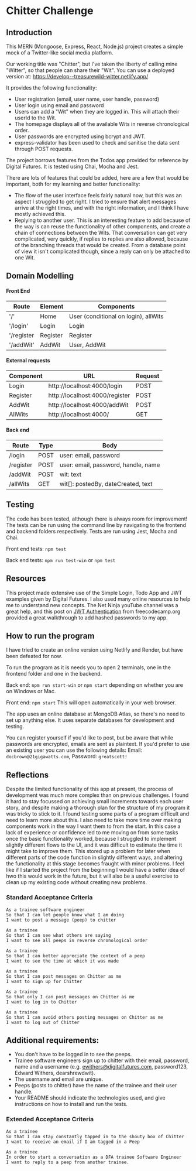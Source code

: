 Chitter Challenge
=================

## Introduction

This MERN (Mongoose, Express, React, Node.js) project creates a simple mock of a Twitter-like social media platform. 

Our working title was "Chitter", but I've taken the liberty of calling mine "Witter", so that people can share their "Wit".
You can use a deployed version at: https://develop--treasurewild-witter.netlify.app/

It provides the following functionality:
* User registration (email, user name, user handle, password)
* User login using email and password
* Users can add a "Wit" when they are logged in. This will attach their userId to the Wit.
* The homepage displays all of the available Wits in reverse chronological order.
* User passwords are encrypted using bcrypt and JWT.
* express-validator has been used to check and sanitise the data sent through POST requests.

The project borrows features from the Todos app provided for reference by Digital Futures. It is tested using Chai, Mocha and Jest.

There are lots of features that could be added, here are a few that would be important, both for my learning and better functionality:
* The flow of the user interface feels fairly natural now, but this was an aspect I struggled to get right. I tried to ensure that alert messages arrive at the right times, and with the right information, and I think I have mostly achieved this.
* Replying to another user. This is an interesting feature to add because of the way is can reuse the functionality of other components, and create a chain of connections between the Wits. That conversation can get very complicated, very quickly, if replies to replies are also allowed, because of the branching threads that would be created. From a database point of view it isn't complicated though, since a reply can only be attached to one Wit.

## Domain Modelling

#### Front End

| Route | Element | Components
|-----|-----|----- 
| '/' | Home | User (conditional on login), allWits 
| '/login' | Login | Login
| '/register | Register | Register
| '/addWit' | AddWit | User, AddWit

#### External requests

| Component | URL | Request
|-----|-----|-----
| Login | http://localhost:4000/login | POST
| Register | http://localhost:4000/register | POST
| AddWit | http://localhost:4000/addWit | POST
| AllWits | http://localhost:4000/ | GET

#### Back end

| Route | Type | Body
|-----|-----|-----
| /login | POST | user: email, password
| /register | POST | user: email, password, handle, name
| /addWit | POST | wit: text
| /allWits | GET | wit[]: postedBy, dateCreated, text



## Testing

The code has been tested, although there is always room for improvement! The tests can be run using the command line by navigating to the frontend and backend folders respectively. Tests are run using Jest, Mocha and Chai.

Front end tests: `npm test`

Back end tests: `npm run test-win` or `npm test`

## Resources

This project made extensive use of the Simple Login, Todo App and JWT examples given by Digital Futures. I also used many online resources to help me to understand new concepts. The Net Ninja youTube channel was a great help, and this post on [JWT Authentication](https://www.freecodecamp.org/news/how-to-build-a-fullstack-authentication-system-with-react-express-mongodb-heroku-and-netlify/) from freecodecamp.org provided a great walkthrough to add hashed passwords to my app.

## How to run the program

I have tried to create an online version using Netlify and Render, but have been defeated for now.

To run the program as it is needs you to open 2 terminals, one in the frontend folder and one in the backend.

Back end: `npm run start-win` or `npm start` depending on whether you are on Windows or Mac.

Front end: `npm start` This will open automatically in your web browser.

The app uses an online database at MongoDB Atlas, so there's no need to set up anything else. It uses separate databases for development and testing.

You can register yourself if you'd like to post, but be aware that while passwords are encrypted, emails are sent as plaintext. If you'd prefer to use an existing user you can use the following details: Email: `docbrown@21gigawatts.com`, Password: `greatscott!`

## Reflections

Despite the limited functionality of this app at present, the process of development was much more complex than on previous challenges. I found it hard to stay focussed on achieving small increments towards each user story, and despite making a thorough plan for the structure of my program it was tricky to stick to it. I found testing some parts of a program difficult and need to learn more about this. I also need to take more time over making components work in the way I want them to from the start. In this case a lack of experience or confidence led to me moving on from some tasks once the basic functionality worked, because I struggled to implement slightly different flows to the UI, and it was difficult to estimate the time it might take to improve them. This stored up a problem for later when different parts of the code function in slightly different ways, and altering the functionality at this stage becomes fraught with minor problems. I feel like if I started the project from the beginning I would have a better idea of hwo this would work in the future, but it will also be a useful exercise to clean up my existing code without creating new problems.


### Standard Acceptance Criteria
```
As a trainee software engineer
So that I can let people know what I am doing  
I want to post a message (peep) to chitter

As a trainee
So that I can see what others are saying  
I want to see all peeps in reverse chronological order

As a trainee
So that I can better appreciate the context of a peep
I want to see the time at which it was made

As a trainee
So that I can post messages on Chitter as me
I want to sign up for Chitter

As a trainee
So that only I can post messages on Chitter as me
I want to log in to Chitter

As a trainee
So that I can avoid others posting messages on Chitter as me
I want to log out of Chitter
```

Additional requirements:
------

* You don't have to be logged in to see the peeps.
* Trainee software engineers sign up to chitter with their email, password, name and a username (e.g. ewithers@digitalfutures.com, password123, Edward Withers, dearshrewdwit).
* The username and email are unique.
* Peeps (posts to chitter) have the name of the trainee and their user handle.
* Your README should indicate the technologies used, and give instructions on how to install and run the tests.

### Extended Acceptance Criteria

```
As a trainee
So that I can stay constantly tapped in to the shouty box of Chitter
I want to receive an email if I am tagged in a Peep

As a trainee
In order to start a conversation as a DFA trainee Software Engineer
I want to reply to a peep from another trainee.
```
